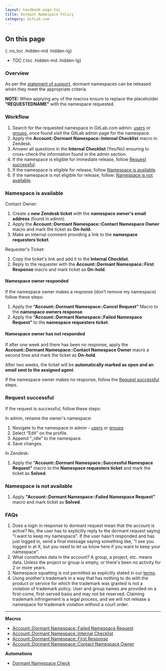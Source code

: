 ```yaml
---
layout: handbook-page-toc
title: Dormant Namespace Policy
category: GitLab.com
---
```


## On this page
{:.no_toc .hidden-md .hidden-lg}

- TOC
{:toc .hidden-md .hidden-lg}

### Overview

As per the [statement of support](/support/#dormant-namespace-requests), dormant namespaces can be released when they meet the appropriate criteria.

**NOTE:** When applying any of the macros ensure to replace the placeholder **“REQUESTEDNAME”** with the namespace requested.

### Workflow

1. Search for the requested namespace in GitLab.com admin: [users](https://gitlab.com/admin/users) or [groups](https://gitlab.com/admin/groups), once found visit the GitLab admin page for the namespace.
1. Apply the **Account::Dormant Namespace::Internal Checklist** macro in Zendesk.
1. Answer all questions in the **Internal Checklist** (Yes/No) ensuring to cross-check the information found in the admin section.
1. If the namespace is eligible for immediate release, follow [Request successful](#request-successful).
1. If the namespace is eligible for release, follow [Namespace is available](#namespace-is-available).
1. If the namespace is not eligible for release, follow: [Namespace is not available](#namespace-is-not-available).

### Namespace is available

Contact Owner:

1. Create a **new Zendesk ticket** with the **namespace owner's email address** (found in admin).
1. Apply the **Account::Dormant Namespace::Contact Namespace Owner** macro and mark the ticket as **On-hold**.
1. Make an internal comment providing a link to the **namespace requesters ticket**.

Requester's Ticket:

1. Copy the ticket's link and add it to the **Internal Checklist**.
1. Reply to the requester with the **Account::Dormant Namespace::First Response** macro and mark ticket as **On-hold**.

#### Namespace owner responded

If the namespace owner makes a response (don’t remove my namespace) follow these steps:

1. Apply the **“Account::Dormant Namespace::Cancel Request”** Macro to the **namespace owners response**.
1. Apply the **“Account::Dormant Namespace::Failed Namespace Request”** to the **namespace requesters ticket**.

#### Namespace owner has not responded

If after one week and there has been no response, apply the **Account::Dormant Namespace::Contact Namespace Owner** macro a second time and mark the ticket as **On-hold**.

After two weeks, the ticket will be **automatically marked as open and an email sent to the assigned agent**.

If the namespace owner makes no response, follow the [Request successful](#request-successful) steps.

### Request successful

If the request is successful, follow these steps:

In admin, rename the owner's namespace:

1. Navigate to the namespace in admin - [users](https://gitlab.com/admin/users) or [groups](https://gitlab.com/admin/groups)
1. Select “Edit” on the profile.
1. Append “_idle” to the namespace.
1. Save changes.

In Zendesk:

1. Apply the **“Account::Dormant Namespace::Successful Namespace Request”** macro to the **Namespace requesters ticket** and mark the ticket as **Solved**.

### Namespace is not available

1. Apply **"Account::Dormant Namespace::Failed Namespace Request"** macro and mark ticket as **Solved**.

### FAQs

1. Does a login in response to dormant request mean that the account is active? No, the user has to explicitly reply to the dormant request saying "I want to keep my namespace". If the user hasn't responded and has just logged in, send a final message saying something like, "I see you logged in at X, but you need to let us know here if you want to keep your namespace".
1. What constitutes data in the account? A group, a project, etc. means data. Unless the project or group is empty, or there's been no activity for 2 or more years.
2. Namespace squatting is not permitted as explicitly stated in our [terms](/terms/).
3. Using another's trademark in a way that has nothing to do with the product or service for which the trademark was granted is not a violation of trademark policy. User and group names are provided on a first-come, first-served basis and may not be reserved. Claiming trademark infringement is a legal process, and we will not release a namespace for trademark violation without a court order.

__________________

**Macros**

* [Account::Dormant Namespace::Failed Namespace Request](https://gitlab.zendesk.com/rules/94534768/edit)
* [Account::Dormant Namespace::Internal Checklist](https://gitlab.zendesk.com/rules/93505588/edit)
* [Account::Dormant Namespace::First Response](https://gitlab.zendesk.com/rules/94687707)
* [Account::Dormant Namespace::Contact Namespace Owner](https://gitlab.zendesk.com/rules/94531288/edit)


**Automations**

* [Dormant Namespace Check](https://gitlab.zendesk.com/rules/94693587/edit)
